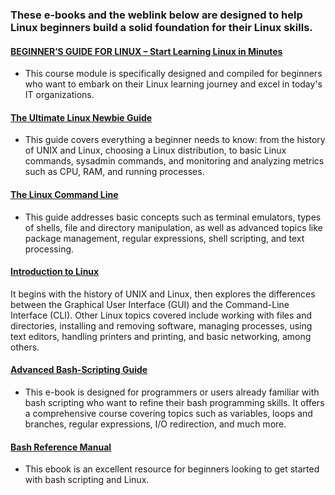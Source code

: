 ### These e-books and the weblink below are designed to help Linux beginners build a solid foundation for their Linux skills.

#### [BEGINNER’S GUIDE FOR LINUX – Start Learning Linux in Minutes](https://www.tecmint.com/free-online-linux-learning-guide-for-beginners/)
- This course module is specifically designed and compiled for beginners who want to embark on their Linux learning journey and excel in today's IT organizations.

#### [The Ultimate Linux Newbie Guide](The-Ultimate-Linux-Newbie-Guide-eBook-Edition-January-2017.pdf) 
- This guide covers everything a beginner needs to know: from the history of UNIX and Linux, choosing a Linux distribution, to basic Linux commands, sysadmin commands, and monitoring and analyzing metrics such as CPU, RAM, and running processes.

#### [The Linux Command Line](Linux-Command-Line.pdf)
- This guide addresses basic concepts such as terminal emulators, types of shells, file and directory manipulation, as well as advanced topics like package management, regular expressions, shell scripting, and text processing.

#### [Introduction to Linux](intro-linux.pdf)
It begins with the history of UNIX and Linux, then explores the differences between the Graphical User Interface (GUI) and the Command-Line Interface (CLI). Other Linux topics covered include working with files and directories, installing and removing software, managing processes, using text editors, handling printers and printing, and basic networking, among others.

#### [Advanced Bash-Scripting Guide](Advanced_Bash-Scripting_Guide.pdf)
- This e-book is designed for programmers or users already familiar with bash scripting who want to refine their bash programming skills. It offers a comprehensive course covering topics such as variables, loops and branches, regular expressions, I/O redirection, and much more.
  
#### [Bash Reference Manual](bash-reference-manual.pdf)
- This ebook is an excellent resource for beginners looking to get started with bash scripting and Linux.

